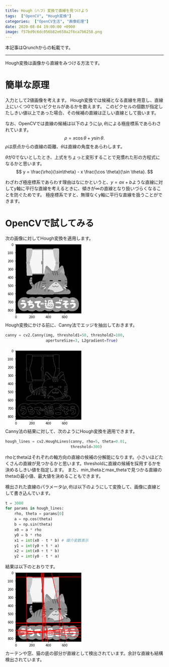 ```yaml
---
title: Hough（ハフ）変換で直線を見つけよう
tags:  ["OpenCV", "Hough変換"]
categories:  ["OpenCV生活", "画像処理"]
date: 2020-08-04 19:00:00 +0900
image: f57bd9c6dc056b82e658a2f6ca7b6258.png
---
```

本記事はQrunchからの転載です。
___

Hough変換は画像から直線をみつける方法です。

# 簡単な原理

入力として2値画像を考えます。
Hough変換では候補となる直線を用意し、直線上にいくつ0でないピクセルがあるかを数えます。
このピクセルの個数が指定したしきい値以上であった場合、その候補の直線は正しい直線として扱います。

なお、OpenCVでは直線の候補は以下のように$(\rho, \theta)$による極座標系であらわされています。
$$ \rho = x \cos \theta + y \sin \theta .$$
$\rho$は原点からの直線の距離、$\theta$は直線の角度をあらわします。

$\theta$が0でないとしたとき、上式をちょっと変形することで見慣れた形の方程式になるかと思います。
$$ y = \frac{\rho}{\sin\theta} - x \frac{\cos \theta}{\sin \theta}. $$

わざわざ極座標系であらわす理由はなにかというと、$y=ax+b$ような直線に対してy軸に平行な直線を考えるときに、傾きが$\infty$の直線となり扱いづらくなることを防ぐためです。
極座標系ですと、無理なくy軸に平行な直線を扱うことができます。

# OpenCVで試してみる

次の画像に対してHough変換を適用します。  
![](fc6611dea1559319bc4baebf641d0a6a.png)  
Hough変換にかける前に、Canny法でエッジを抽出しておきます。

```Python
canny = cv2.Canny(img, threshold1=50, threshold2=100, 
                  apertureSize=3, L2gradient=True)
```

![](ee45891c46a4955315b6ce6e817e2d07.png)  
Canny法の結果に対して、次のようにHough変換を適用できます。

``` Python
hough_lines = cv2.HoughLines(canny, rho=5, theta=0.01, 
                             threshold=300)
```

rhoとthetaはそれぞれの軸方向の直線の候補の分解能になります。小さいほどたくさんの直線が見つかるかと思います。thresholdに直線の候補を採用するかを決めるしきい値を指定します。
また、min_thetaとmax_thetaで見つかる直線のthetaの最小値、最大値を決めることもできます。

検出された直線のパラメータ$(\rho, \theta)$は以下のようにして変換して、画像に直線として書き込んでいます。

``` Python
t = 3000
for params in hough_lines:
    rho, theta = params[0]
    a = np.cos(theta)
    b = np.sin(theta)
    x0 = a * rho
    y0 = b * rho
    x1 = int(x0 - t * b) # 媒介変数表示
    y1 = int(y0 + t * a)
    x2 = int(x0 + t * b)
    y2 = int(y0 - t * a)
```

結果は以下のとおりです。  
![](f57bd9c6dc056b82e658a2f6ca7b6258.png)  
カーテンや窓、猫の底の部分が直線として検出されています。余計な直線も結構検出されています。
